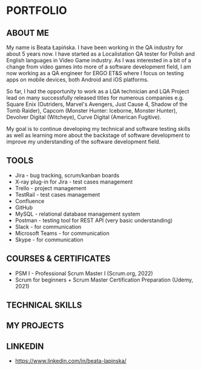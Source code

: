 # PORTFOLIO


## ABOUT ME
My name is Beata Łapińska. I have been working in the QA industry for about 5 years now. I have started as a Localistation QA tester for Polish and English languages in Video Game industry. As I was interested in a bit of a change from video games into more of a software development field, I am now working as a QA engineer for ERGO ET&S where I focus on testing apps on mobile devices, both Android and iOS platforms.

So far, I had the opportunity to work as a LQA technician and LQA Project lead on many successfully released titles for numerous companies e.g. Square Enix (Outriders, Marvel's Avengers, Just Cause 4, Shadow of the Tomb Raider), Capcom (Monster Hunter: Iceborne, Monster Hunter), Devolver Digital (Witcheye), Curve Digital (American Fugitive).

My goal is to continue developing my technical and software testing skills as well as learning more about the backstage of software development to improve my understanding of the software development field.



## TOOLS

* Jira - bug tracking, scrum/kanban boards
* X-ray plug-in for Jira - test cases management
* Trello - project management
* TestRail - test cases management
* Confluence
* GitHub
* MySQL - relational database management system
* Postman - testing tool for REST API (very basic understanding)
* Slack - for communication
* Microsoft Teams - for communication
* Skype - for communication


## COURSES & CERTIFICATES

* PSM I - Professional Scrum Master I (Scrum.org, 2022)
* Scrum for beginners + Scrum Master Certification Preparation (Udemy, 2021)

## TECHNICAL SKILLS
## MY PROJECTS
## LINKEDIN
* https://www.linkedin.com/in/beata-lapinska/
